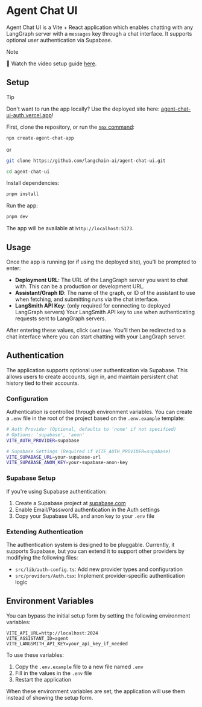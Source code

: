 # Agent Chat UI

Agent Chat UI is a Vite + React application which enables chatting with any LangGraph server with a `messages` key through a chat interface. It supports optional user authentication via Supabase.

> [!NOTE]
> 🎥 Watch the video setup guide [here](https://youtu.be/lInrwVnZ83o).

## Setup

> [!TIP]
> Don't want to run the app locally? Use the deployed site here: [agent-chat-ui-auth.vercel.app](https://agent-chat-ui-auth.vercel.app/)!

First, clone the repository, or run the [`npx` command](https://www.npmjs.com/package/create-agent-chat-app):

```bash
npx create-agent-chat-app
```

or

```bash
git clone https://github.com/langchain-ai/agent-chat-ui.git

cd agent-chat-ui
```

Install dependencies:

```bash
pnpm install
```

Run the app:

```bash
pnpm dev
```

The app will be available at `http://localhost:5173`.

## Usage

Once the app is running (or if using the deployed site), you'll be prompted to enter:

- **Deployment URL**: The URL of the LangGraph server you want to chat with. This can be a production or development URL.
- **Assistant/Graph ID**: The name of the graph, or ID of the assistant to use when fetching, and submitting runs via the chat interface.
- **LangSmith API Key**: (only required for connecting to deployed LangGraph servers) Your LangSmith API key to use when authenticating requests sent to LangGraph servers.

After entering these values, click `Continue`. You'll then be redirected to a chat interface where you can start chatting with your LangGraph server.

## Authentication

The application supports optional user authentication via Supabase. This allows users to create accounts, sign in, and maintain persistent chat history tied to their accounts.

### Configuration

Authentication is controlled through environment variables. You can create a `.env` file in the root of the project based on the `.env.example` template:

```bash
# Auth Provider (Optional, defaults to 'none' if not specified)
# Options: 'supabase', 'anon'
VITE_AUTH_PROVIDER=supabase

# Supabase Settings (Required if VITE_AUTH_PROVIDER=supabase)
VITE_SUPABASE_URL=your-supabase-url
VITE_SUPABASE_ANON_KEY=your-supabase-anon-key
```

### Supabase Setup

If you're using Supabase authentication:

1. Create a Supabase project at [supabase.com](https://supabase.com)
2. Enable Email/Password authentication in the Auth settings
3. Copy your Supabase URL and anon key to your `.env` file

### Extending Authentication

The authentication system is designed to be pluggable. Currently, it supports Supabase, but you can extend it to support other providers by modifying the following files:

- `src/lib/auth-config.ts`: Add new provider types and configuration
- `src/providers/Auth.tsx`: Implement provider-specific authentication logic

## Environment Variables

You can bypass the initial setup form by setting the following environment variables:

```
VITE_API_URL=http://localhost:2024
VITE_ASSISTANT_ID=agent
VITE_LANGSMITH_API_KEY=your_api_key_if_needed
```

To use these variables:

1. Copy the `.env.example` file to a new file named `.env`
2. Fill in the values in the `.env` file
3. Restart the application

When these environment variables are set, the application will use them instead of showing the setup form.

